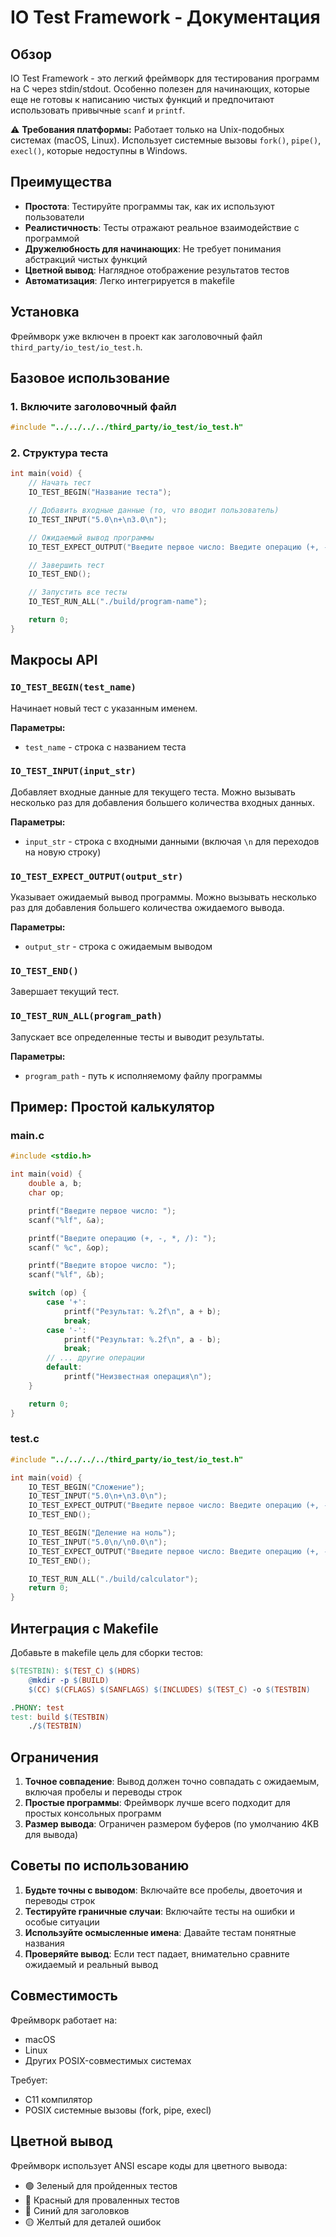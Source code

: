 # IO Test Framework - Документация

## Обзор

IO Test Framework - это легкий фреймворк для тестирования программ на C через stdin/stdout. Особенно полезен для начинающих, которые еще не готовы к написанию чистых функций и предпочитают использовать привычные `scanf` и `printf`.

⚠️ **Требования платформы:** Работает только на Unix-подобных системах (macOS, Linux). Использует системные вызовы `fork()`, `pipe()`, `execl()`, которые недоступны в Windows.

## Преимущества

- **Простота**: Тестируйте программы так, как их используют пользователи
- **Реалистичность**: Тесты отражают реальное взаимодействие с программой
- **Дружелюбность для начинающих**: Не требует понимания абстракций чистых функций
- **Цветной вывод**: Наглядное отображение результатов тестов
- **Автоматизация**: Легко интегрируется в makefile

## Установка

Фреймворк уже включен в проект как заголовочный файл `third_party/io_test/io_test.h`.

## Базовое использование

### 1. Включите заголовочный файл

```c
#include "../../../../third_party/io_test/io_test.h"
```

### 2. Структура теста

```c
int main(void) {
    // Начать тест
    IO_TEST_BEGIN("Название теста");

    // Добавить входные данные (то, что вводит пользователь)
    IO_TEST_INPUT("5.0\n+\n3.0\n");

    // Ожидаемый вывод программы
    IO_TEST_EXPECT_OUTPUT("Введите первое число: Введите операцию (+, -, *, /): Введите второе число: Результат: 8.00\n");

    // Завершить тест
    IO_TEST_END();

    // Запустить все тесты
    IO_TEST_RUN_ALL("./build/program-name");

    return 0;
}
```

## Макросы API

### `IO_TEST_BEGIN(test_name)`

Начинает новый тест с указанным именем.

**Параметры:**

- `test_name` - строка с названием теста

### `IO_TEST_INPUT(input_str)`

Добавляет входные данные для текущего теста. Можно вызывать несколько раз для добавления большего количества входных данных.

**Параметры:**

- `input_str` - строка с входными данными (включая `\n` для переходов на новую строку)

### `IO_TEST_EXPECT_OUTPUT(output_str)`

Указывает ожидаемый вывод программы. Можно вызывать несколько раз для добавления большего количества ожидаемого вывода.

**Параметры:**

- `output_str` - строка с ожидаемым выводом

### `IO_TEST_END()`

Завершает текущий тест.

### `IO_TEST_RUN_ALL(program_path)`

Запускает все определенные тесты и выводит результаты.

**Параметры:**

- `program_path` - путь к исполняемому файлу программы

## Пример: Простой калькулятор

### main.c

```c
#include <stdio.h>

int main(void) {
    double a, b;
    char op;

    printf("Введите первое число: ");
    scanf("%lf", &a);

    printf("Введите операцию (+, -, *, /): ");
    scanf(" %c", &op);

    printf("Введите второе число: ");
    scanf("%lf", &b);

    switch (op) {
        case '+':
            printf("Результат: %.2f\n", a + b);
            break;
        case '-':
            printf("Результат: %.2f\n", a - b);
            break;
        // ... другие операции
        default:
            printf("Неизвестная операция\n");
    }

    return 0;
}
```

### test.c

```c
#include "../../../../third_party/io_test/io_test.h"

int main(void) {
    IO_TEST_BEGIN("Сложение");
    IO_TEST_INPUT("5.0\n+\n3.0\n");
    IO_TEST_EXPECT_OUTPUT("Введите первое число: Введите операцию (+, -, *, /): Введите второе число: Результат: 8.00\n");
    IO_TEST_END();

    IO_TEST_BEGIN("Деление на ноль");
    IO_TEST_INPUT("5.0\n/\n0.0\n");
    IO_TEST_EXPECT_OUTPUT("Введите первое число: Введите операцию (+, -, *, /): Введите второе число: Ошибка: деление на ноль\n");
    IO_TEST_END();

    IO_TEST_RUN_ALL("./build/calculator");
    return 0;
}
```

## Интеграция с Makefile

Добавьте в makefile цель для сборки тестов:

```makefile
$(TESTBIN): $(TEST_C) $(HDRS)
	@mkdir -p $(BUILD)
	$(CC) $(CFLAGS) $(SANFLAGS) $(INCLUDES) $(TEST_C) -o $(TESTBIN)

.PHONY: test
test: build $(TESTBIN)
	./$(TESTBIN)
```

## Ограничения

1. **Точное совпадение**: Вывод должен точно совпадать с ожидаемым, включая пробелы и переводы строк
2. **Простые программы**: Фреймворк лучше всего подходит для простых консольных программ
3. **Размер вывода**: Ограничен размером буферов (по умолчанию 4KB для вывода)

## Советы по использованию

1. **Будьте точны с выводом**: Включайте все пробелы, двоеточия и переводы строк
2. **Тестируйте граничные случаи**: Включайте тесты на ошибки и особые ситуации
3. **Используйте осмысленные имена**: Давайте тестам понятные названия
4. **Проверяйте вывод**: Если тест падает, внимательно сравните ожидаемый и реальный вывод

## Совместимость

Фреймворк работает на:

- macOS
- Linux
- Других POSIX-совместимых системах

Требует:

- C11 компилятор
- POSIX системные вызовы (fork, pipe, execl)

## Цветной вывод

Фреймворк использует ANSI escape коды для цветного вывода:

- 🟢 Зеленый для пройденных тестов
- 🔴 Красный для проваленных тестов
- 🔵 Синий для заголовков
- 🟡 Желтый для деталей ошибок
